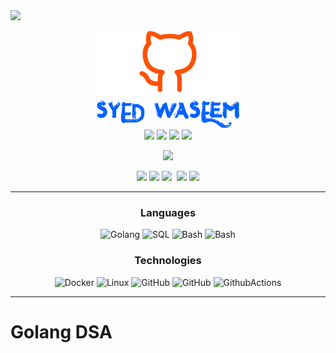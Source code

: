 <img src="https://img.shields.io/endpoint?url=https%3A%2F%2Fhits.dwyl.com%2Fwaseemofficial%2Fgolang-DSA.json%3Fcolor%3Dpink"/>



<p align="center" >
<div align="center" >
<img src="https://github.com/waseemofficial/DSA_Python/blob/main/Images/github_logo_blue.png"/>
</div>

<div align="center">
<a href="https://github.com/waseemofficial">
<img src="https://img.shields.io/badge/syed-waseem-93b023?&style=plastic&logo=&logoColor=white"/></a>
<img src="https://img.shields.io/badge/gitlab-%23181717.svg?style=plastic&logo=gitlab&logoColor=white"/>
<img src="https://img.shields.io/badge/Visual%20Studio%20Code-0078d7.svg?style=plastic&logo=visual-studio-code&logoColor=white"/>
<img src="https://img.shields.io/badge/markdown-%23000000.svg?style=plastic&logo=markdown&logoColor=white"/>
</div></p>


<div align="center">
<a href="https://github.com/waseemofficial">
<img src="https://img.shields.io/github/followers/waseemofficial?label=Follow%20Me&style=social"/>
</a>
<br>

<img src="https://img.shields.io/github/license/waseemofficial/golang-DSA.svg?style=flat"/> <img src="https://img.shields.io/github/languages/top/waseemofficial/golang-DSA?style=flat"/> <img src="https://img.shields.io/github/stars/waseemofficial/golang-DSA.svg?colorB=orange&style=flat"/> <img sec="https://img.shields.io/github/languages/top/waseemofficial/golang-DSA.svg?style=flat"/> <img src="https://img.shields.io/github/languages/code-size/waseemofficial/golang-DSA.svg?style=flat"/> <img src="https://img.shields.io/github/issues-raw/waseemofficial/golang-DSA.svg?style=flat" />
</div>

<div align="center"> 

---

### Languages

![Golang](https://img.shields.io/badge/-Golang-000?&logo=Go)
![SQL](https://img.shields.io/badge/-SQL-000?&logo=MySQL)
![Bash](https://img.shields.io/badge/-Bash-000?&logo=gnu-bash&logoColor=white)
![Bash](https://img.shields.io/badge/-markdown-000?&logo=markdown)



### Technologies

![Docker](https://img.shields.io/badge/-Docker-000?&logo=Docker)
![Linux](https://img.shields.io/badge/-Linux-000?&logo=Linux)
![GitHub](https://img.shields.io/badge/-GitHub-000?&logo=GitHub)
![GitHub](https://img.shields.io/badge/-Regex-000?&logo=Regex)
![GithubActions](https://img.shields.io/badge/-GithubActions-000?&logo=GithubActions)
</div>

---

<div align="left">
 
# Golang DSA 

</div>


